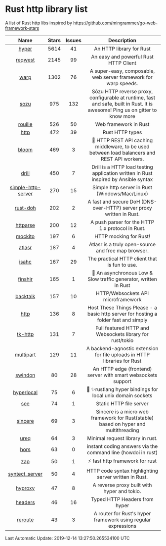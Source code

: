 # Rust http library list

A list of Rust http libs inspired by https://github.com/mingrammer/go-web-framework-stars


|Name|Stars|Issues|Description|
|:--:|:---:|:--:|:----:|
|[hyper](https://github.com/hyperium/hyper)|5614|41|An HTTP library for Rust|
|[reqwest](https://github.com/seanmonstar/reqwest)|2145|99|An easy and powerful Rust HTTP Client|
|[warp](https://github.com/seanmonstar/warp)|1302|76|A super-easy, composable, web server framework for warp speeds.|
|[sozu](https://github.com/sozu-proxy/sozu)|975|132|Sōzu HTTP reverse proxy, configurable at runtime, fast and safe, built in Rust. It is awesome! Ping us on gitter to know more|
|[rouille](https://github.com/tomaka/rouille)|526|50|Web framework in Rust|
|[http](https://github.com/hyperium/http)|472|39|Rust HTTP types|
|[bloom](https://github.com/valeriansaliou/bloom)|469|3|:cherry_blossom: HTTP REST API caching middleware, to be used between load balancers and REST API workers.|
|[drill](https://github.com/fcsonline/drill)|450|7|Drill is a HTTP load testing application written in Rust  inspired by Ansible syntax|
|[simple-http-server](https://github.com/TheWaWaR/simple-http-server)|270|15|Simple http server in Rust (Windows/Mac/Linux)|
|[rust-doh](https://github.com/jedisct1/rust-doh)|202|2|A fast and secure DoH (DNS-over-HTTP) server proxy written in Rust.|
|[httparse](https://github.com/seanmonstar/httparse)|200|12|A push parser for the HTTP 1.x protocol in Rust.|
|[mockito](https://github.com/lipanski/mockito)|197|6|HTTP mocking for Rust!|
|[atlasr](https://github.com/atlasr-org/atlasr)|187|4|Atlasr is a truly open-source and free map browser.|
|[isahc](https://github.com/sagebind/isahc)|167|29|The practical HTTP client that is fun to use.|
|[finshir](https://github.com/Hippolot/finshir)|165|1|:dizzy: An asynchronous Low & Slow traffic generator, written in Rust|
|[backtalk](https://github.com/lord/backtalk)|157|10|HTTP/Websockets API microframework|
|[http](https://github.com/thecoshman/http)|136|8|Host These Things Please - a basic http server for hosting a folder fast and simply|
|[tk-http](https://github.com/swindon-rs/tk-http)|131|7|Full featured HTTP and Websockets library for rust/tokio|
|[multipart](https://github.com/abonander/multipart)|129|11|A backend-agnostic extension for file uploads in HTTP libraries for Rust|
|[swindon](https://github.com/swindon-rs/swindon)|80|28|An HTTP edge (frontend) server with smart websockets support|
|[hyperlocal](https://github.com/softprops/hyperlocal)|75|6|🔌 ✨rustlang hyper bindings for local unix domain sockets|
|[see](https://github.com/wyhaya/see)|74|1|Static HTTP file server|
|[sincere](https://github.com/danclive/sincere)|69|3|Sincere is a micro web framework for Rust(stable) based on hyper and multithreading|
|[ureq](https://github.com/algesten/ureq)|64|3|Minimal request library in rust.|
|[hors](https://github.com/WindSoilder/hors)|63|0|instant coding answers via the command line (howdoi in rust)|
|[zap](https://github.com/oltdaniel/zap)|50|1|:zap: fast http framework for rust|
|[syntect_server](https://github.com/sourcegraph/syntect_server)|50|4|HTTP code syntax highlighting server written in Rust.|
|[hyproxy](https://github.com/moosingin3space/hyproxy)|47|8|A reverse proxy built with hyper and tokio.|
|[headers](https://github.com/hyperium/headers)|46|16|Typed HTTP Headers from hyper|
|[reroute](https://github.com/gsquire/reroute)|43|3|A router for Rust's hyper framework using regular expressions|

Last Automatic Update: 2019-12-14 13:27:50.265534100 UTC